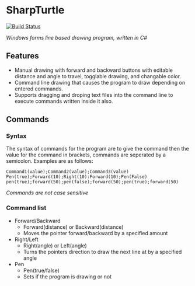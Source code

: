 # SharpTurtle

[![Build Status](https://travis-ci.org/jjackson37/SharpTurtle.svg?branch=master)](https://travis-ci.org/jjackson37/SharpTurtle)

*Windows forms line based drawing program, written in C#*
## Features
* Manual drawing with forward and backward buttons with editable distance and angle to travel, togglable drawing, and changable color.
* Command line drawing that causes the program to draw depending on entered commands.
* Supports dragging and droping text files into the command line to execute commands written inside it also.

## Commands

### Syntax
The syntax of commands for the program are to give the command then the value for the command in brackets, commands are seperated by a semicolon. Examples are as follows:
```
Command1(value);Command2(value);Command3(value)
Pen(true);Forward(10);Right(10):Forward(10);Pen(False)
pen(true);forward(50);pen(false);forward(50);pen(true);forward(50)
```
*Commands are not case sensitive*
### Command list
* Forward/Backward
  * Forward(distance) or Backward(distance)
  * Moves the pointer forward/backward by a specified amount
* Right/Left
  * Right(angle) or Left(angle)
  * Turns the pointers direction to draw the next line at by a specified angle
* Pen
  * Pen(true/false)
  * Sets if the program is drawing or not